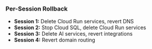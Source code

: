 ### Per-Session Rollback

- **Session 1:** Delete Cloud Run services, revert DNS
- **Session 2:** Stop Cloud SQL, delete Cloud Run services
- **Session 3:** Delete AI services, revert integrations
- **Session 4:** Revert domain routing
